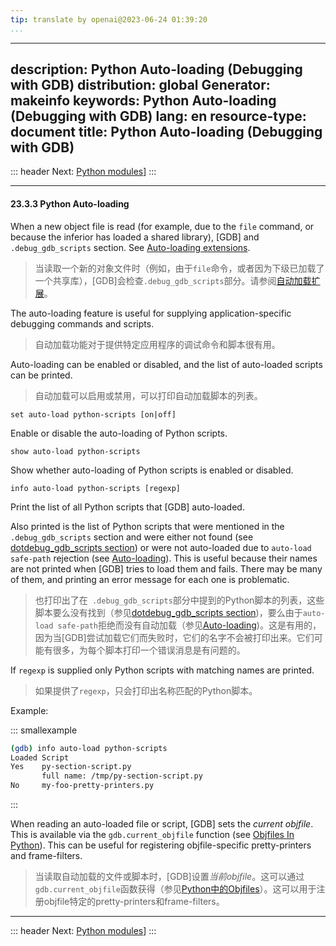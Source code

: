 ```yaml
---
tip: translate by openai@2023-06-24 01:39:20
...
```

---
description: Python Auto-loading (Debugging with GDB)
distribution: global
Generator: makeinfo
keywords: Python Auto-loading (Debugging with GDB)
lang: en
resource-type: document
title: Python Auto-loading (Debugging with GDB)
---
::: header
Next: [Python modules](Python-modules.html#Python-modules)]
:::

---

#### 23.3.3 Python Auto-loading


When a new object file is read (for example, due to the `file` command, or because the inferior has loaded a shared library), [GDB] and `.debug_gdb_scripts` section. See [Auto-loading extensions](Auto_002dloading-extensions.html#Auto_002dloading-extensions).

> 当读取一个新的对象文件时（例如，由于`file`命令，或者因为下级已加载了一个共享库），[GDB]会检查`.debug_gdb_scripts`部分。请参阅[自动加载扩展](Auto_002dloading-extensions.html#Auto_002dloading-extensions)。


The auto-loading feature is useful for supplying application-specific debugging commands and scripts.

> 自动加载功能对于提供特定应用程序的调试命令和脚本很有用。


Auto-loading can be enabled or disabled, and the list of auto-loaded scripts can be printed.

> 自动加载可以启用或禁用，可以打印自动加载脚本的列表。

`set auto-load python-scripts [on|off]`

Enable or disable the auto-loading of Python scripts.

`show auto-load python-scripts`

Show whether auto-loading of Python scripts is enabled or disabled.

`info auto-load python-scripts [regexp]`

Print the list of all Python scripts that [GDB] auto-loaded.


Also printed is the list of Python scripts that were mentioned in the `.debug_gdb_scripts` section and were either not found (see [dotdebug_gdb_scripts section](dotdebug_005fgdb_005fscripts-section.html#dotdebug_005fgdb_005fscripts-section)) or were not auto-loaded due to `auto-load safe-path` rejection (see [Auto-loading](Auto_002dloading.html#Auto_002dloading)). This is useful because their names are not printed when [GDB] tries to load them and fails. There may be many of them, and printing an error message for each one is problematic.

> 也打印出了在` .debug_gdb_scripts`部分中提到的Python脚本的列表，这些脚本要么没有找到（参见[dotdebug_gdb_scripts section](dotdebug_005fgdb_005fscripts-section.html#dotdebug_005fgdb_005fscripts-section))，要么由于`auto-load safe-path`拒绝而没有自动加载（参见[Auto-loading](Auto_002dloading.html#Auto_002dloading))。这是有用的，因为当[GDB]尝试加载它们而失败时，它们的名字不会被打印出来。它们可能有很多，为每个脚本打印一个错误消息是有问题的。


If `regexp` is supplied only Python scripts with matching names are printed.

> 如果提供了`regexp`，只会打印出名称匹配的Python脚本。

Example:

::: smallexample

```bash
(gdb) info auto-load python-scripts
Loaded Script
Yes    py-section-script.py
       full name: /tmp/py-section-script.py
No     my-foo-pretty-printers.py
```

:::


When reading an auto-loaded file or script, [GDB] sets the *current objfile*. This is available via the `gdb.current_objfile` function (see [Objfiles In Python](Objfiles-In-Python.html#Objfiles-In-Python)). This can be useful for registering objfile-specific pretty-printers and frame-filters.

> 当读取自动加载的文件或脚本时，[GDB]设置*当前objfile*。这可以通过`gdb.current_objfile`函数获得（参见[Python中的Objfiles](Objfiles-In-Python.html#Objfiles-In-Python)）。这可以用于注册objfile特定的pretty-printers和frame-filters。

---

::: header
Next: [Python modules](Python-modules.html#Python-modules)]
:::
